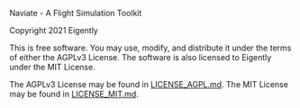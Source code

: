 Naviate - A Flight Simulation Toolkit

Copyright 2021 Eigently

This is free software.
You may use, modify, and distribute it under the terms of either the AGPLv3 License.
The software is also licensed to Eigently under the MIT License.

The AGPLv3 License may be found in [LICENSE_AGPL.md](LICENSE_AGPL.md).
The MIT License may be found in [LICENSE_MIT.md](LICENSE_MIT.md).
